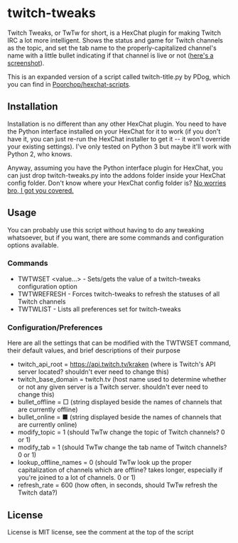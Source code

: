 # twitch-tweaks
Twitch Tweaks, or TwTw for short, is a HexChat plugin for making Twitch IRC a lot more intelligent. Shows the status and game for Twitch channels as the topic, and set the tab name to the properly-capitalized channel's name with a little bullet indicating if that channel is live or not ([here's a screenshot](http://gyazo.com/0f11c934d995a0d49e626481712fb0e1)).

This is an expanded version of a script called twitch-title.py by PDog, which you can find in [Poorchop/hexchat-scripts](https://github.com/Poorchop/hexchat-scripts/blob/master/twitch-title.py).

## Installation

Installation is no different than any other HexChat plugin. You need to have the Python interface installed on your HexChat for it to work (if you don't have it, you can just re-run the HexChat installer to get it -- it won't override your existing settings). I've only tested on Python 3 but maybe it'll work with Python 2, who knows.

Anyway, assuming you have the Python interface plugin for HexChat, you can just drop twitch-tweaks.py into the addons folder inside your HexChat config folder. Don't know where your HexChat config folder is? [No worries bro, I got you covered.](https://hexchat.readthedocs.org/en/latest/settings.html#config-files)

## Usage

You can probably use this script without having to do any tweaking whatsoever, but if you want, there are some commands and configuration options available.

### Commands


* TWTWSET <name> <value...> - Sets/gets the value of a twitch-tweaks configuration option
* TWTWREFRESH - Forces twitch-tweaks to refresh the statuses of all Twitch channels
* TWTWLIST - Lists all preferences set for twitch-tweaks


### Configuration/Preferences

Here are all the settings that can be modified with the TWTWSET command, their default values, and brief descriptions of their purpose

* twitch\_api\_root = https://api.twitch.tv/kraken (where is Twitch's API server located? shouldn't ever need to change this)
* twitch\_base\_domain = twitch.tv (host name used to determine whether or not any given server is a Twitch server. shouldn't ever need to change this)
* bullet\_offline = □  (string displayed beside the names of channels that are currently offline)
* bullet\_online = ■  (string displayed beside the names of channels that are currently online)
* modify\_topic = 1 (should TwTw change the topic of Twitch channels? 0 or 1)
* modify\_tab = 1 (should TwTw change the tab name of Twitch channels? 0 or 1)
* lookup\_offline\_names = 0 (should TwTw look up the proper capitalization of channels which are offline? takes longer, especially if you're joined to a lot of channels. 0 or 1)
* refresh\_rate = 600 (how often, in seconds, should TwTw refresh the Twitch data?)

## License

License is MIT license, see the comment at the top of the script

